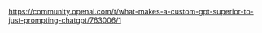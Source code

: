 https://community.openai.com/t/what-makes-a-custom-gpt-superior-to-just-prompting-chatgpt/763006/1

